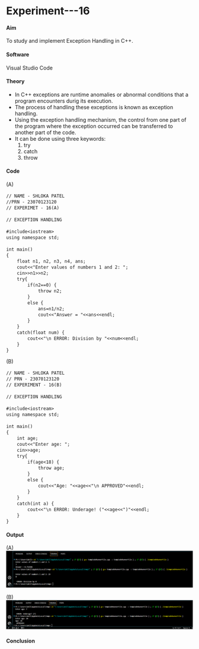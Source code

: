 # Experiment---16 

#### Aim 
To study and implement Exception Handling in C++. 

#### Software 
Visual Studio Code 

#### Theory 
<ul>
    <li>In C++ exceptions are runtime anomalies or abnormal conditions that a program encounters durig its execution. </li>
    <li>The process of handling these exceptions is known as exception handling. </li> 
    <li>Using the exception handling mechanism, the control from one part of the program where the exception occurred can be transferred to another part of the 
   code.</li>
    <li>It can be done using three keywords: <ol><li>try</li><li>catch</li><li>throw</li></ol></li>
</ul>

#### Code 

(A) <br> 
```
// NAME - SHLOKA PATEL 
//PRN - 23070123120 
// EXPERIMET - 16(A) 

// EXCEPTION HANDLING 

#include<iostream>
using namespace std;

int main()
{
    float n1, n2, n3, n4, ans;
    cout<<"Enter values of numbers 1 and 2: ";
    cin>>n1>>n2;
    try{
        if(n2==0) {
            throw n2;
        }
        else {
            ans=n1/n2;
            cout<<"Answer = "<<ans<<endl;
        }
    }
    catch(float num) {
        cout<<"\n ERROR: Division by "<<num<<endl;
    }
}
```

(B) <br> 
```
// NAME - SHLOKA PATEL 
// PRN - 23070123120 
// EXPERIMENT - 16(B) 

// EXCEPTION HANDLING 

#include<iostream>
using namespace std;

int main()
{
    int age;
    cout<<"Enter age: ";
    cin>>age;
    try{
        if(age<18) {
            throw age;
        }
        else {
            cout<<"Age: "<<age<<"\n APPROVED"<<endl;
        }
    }
    catch(int a) {
        cout<<"\n ERROR: Underage! ("<<age<<")"<<endl;
    }
}
```

#### Output 

(A) <br> 
![](https://github.com/Shloka-Patel/Experiment---16/blob/main/Output_16A.png) 

(B) <br> 
![](https://github.com/Shloka-Patel/Experiment---16/blob/main/Output_16B.png) 

#### Conclusion 


